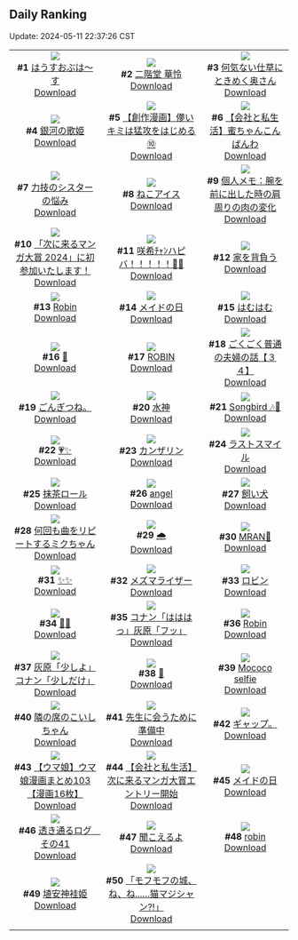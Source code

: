 ## Daily Ranking
Update: 2024-05-11 22:37:26 CST

|      |      |      |
| :----: | :----: | :----: |
| ![](https://i.pixiv.re/c/240x480/img-master/img/2024/05/10/00/00/19/118585061_p0_master1200.jpg)<br>**#1** [はうすおぶは～す](https://www.pixiv.net/artworks/118585061)<br>[Download](https://i.pixiv.re/img-original/img/2024/05/10/00/00/19/118585061_p0.jpg) | ![](https://i.pixiv.re/c/240x480/img-master/img/2024/05/10/00/02/18/118585385_p0_master1200.jpg)<br>**#2** [二階堂 華怜](https://www.pixiv.net/artworks/118585385)<br>[Download](https://i.pixiv.re/img-original/img/2024/05/10/00/02/18/118585385_p0.jpg) | ![](https://i.pixiv.re/c/240x480/img-master/img/2024/05/09/00/05/56/118559553_p0_master1200.jpg)<br>**#3** [何気ない仕草にときめく奥さん](https://www.pixiv.net/artworks/118559553)<br>[Download](https://i.pixiv.re/img-original/img/2024/05/09/00/05/56/118559553_p0.jpg) |
| ![](https://i.pixiv.re/c/240x480/img-master/img/2024/05/09/00/00/20/118559093_p0_master1200.jpg)<br>**#4** [銀河の歌姫](https://www.pixiv.net/artworks/118559093)<br>[Download](https://i.pixiv.re/img-original/img/2024/05/09/00/00/20/118559093_p0.jpg) | ![](https://i.pixiv.re/c/240x480/img-master/img/2024/05/10/00/11/22/118585778_p0_master1200.jpg)<br>**#5** [【創作漫画】儚いキミは猛攻をはじめる⑩](https://www.pixiv.net/artworks/118585778)<br>[Download](https://i.pixiv.re/img-original/img/2024/05/10/00/11/22/118585778_p0.jpg) | ![](https://i.pixiv.re/c/240x480/img-master/img/2024/05/10/12/00/17/118595404_p0_master1200.jpg)<br>**#6** [【会社と私生活】蜜ちゃんこんばんわ](https://www.pixiv.net/artworks/118595404)<br>[Download](https://i.pixiv.re/img-original/img/2024/05/10/12/00/17/118595404_p0.jpg) |
| ![](https://i.pixiv.re/c/240x480/img-master/img/2024/05/09/19/31/55/118576770_p0_master1200.jpg)<br>**#7** [力技のシスターの悩み](https://www.pixiv.net/artworks/118576770)<br>[Download](https://i.pixiv.re/img-original/img/2024/05/09/19/31/55/118576770_p0.jpg) | ![](https://i.pixiv.re/c/240x480/img-master/img/2024/05/09/20/30/05/118578333_p0_master1200.jpg)<br>**#8** [ねこアイス](https://www.pixiv.net/artworks/118578333)<br>[Download](https://i.pixiv.re/img-original/img/2024/05/09/20/30/05/118578333_p0.png) | ![](https://i.pixiv.re/c/240x480/img-master/img/2024/05/09/06/00/05/118564847_p0_master1200.jpg)<br>**#9** [個人メモ：腕を前に出した時の肩周りの肉の変化](https://www.pixiv.net/artworks/118564847)<br>[Download](https://i.pixiv.re/img-original/img/2024/05/09/06/00/05/118564847_p0.jpg) |
| ![](https://i.pixiv.re/c/240x480/img-master/img/2024/05/10/12/52/28/118596390_p0_master1200.jpg)<br>**#10** [「次に来るマンガ大賞 2024」に初参加いたします！](https://www.pixiv.net/artworks/118596390)<br>[Download](https://i.pixiv.re/img-original/img/2024/05/10/12/52/28/118596390_p0.png) | ![](https://i.pixiv.re/c/240x480/img-master/img/2024/05/09/03/14/52/118563327_p0_master1200.jpg)<br>**#11** [咲希ﾁｬﾝハピバ！！！！！🎂🎉](https://www.pixiv.net/artworks/118563327)<br>[Download](https://i.pixiv.re/img-original/img/2024/05/09/03/14/52/118563327_p0.jpg) | ![](https://i.pixiv.re/c/240x480/img-master/img/2024/05/10/07/30/01/118592229_p0_master1200.jpg)<br>**#12** [家を背負う](https://www.pixiv.net/artworks/118592229)<br>[Download](https://i.pixiv.re/img-original/img/2024/05/10/07/30/01/118592229_p0.jpg) |
| ![](https://i.pixiv.re/c/240x480/img-master/img/2024/05/10/00/34/37/118586589_p0_master1200.jpg)<br>**#13** [Robin](https://www.pixiv.net/artworks/118586589)<br>[Download](https://i.pixiv.re/img-original/img/2024/05/10/00/34/37/118586589_p0.jpg) | ![](https://i.pixiv.re/c/240x480/img-master/img/2024/05/10/17/48/46/118601031_p0_master1200.jpg)<br>**#14** [メイドの日](https://www.pixiv.net/artworks/118601031)<br>[Download](https://i.pixiv.re/img-original/img/2024/05/10/17/48/46/118601031_p0.jpg) | ![](https://i.pixiv.re/c/240x480/img-master/img/2024/05/09/00/00/08/118559040_p0_master1200.jpg)<br>**#15** [はむはむ](https://www.pixiv.net/artworks/118559040)<br>[Download](https://i.pixiv.re/img-original/img/2024/05/09/00/00/08/118559040_p0.jpg) |
| ![](https://i.pixiv.re/c/240x480/img-master/img/2024/05/09/23/06/13/118583337_p0_master1200.jpg)<br>**#16** [🌃](https://www.pixiv.net/artworks/118583337)<br>[Download](https://i.pixiv.re/img-original/img/2024/05/09/23/06/13/118583337_p0.jpg) | ![](https://i.pixiv.re/c/240x480/img-master/img/2024/05/09/16/57/50/118573331_p0_master1200.jpg)<br>**#17** [ROBIN](https://www.pixiv.net/artworks/118573331)<br>[Download](https://i.pixiv.re/img-original/img/2024/05/09/16/57/50/118573331_p0.jpg) | ![](https://i.pixiv.re/c/240x480/img-master/img/2024/05/10/17/00/09/118600083_p0_master1200.jpg)<br>**#18** [ごくごく普通の夫婦の話【３４】](https://www.pixiv.net/artworks/118600083)<br>[Download](https://i.pixiv.re/img-original/img/2024/05/10/17/00/09/118600083_p0.jpg) |
| ![](https://i.pixiv.re/c/240x480/img-master/img/2024/05/09/04/43/17/118564176_p0_master1200.jpg)<br>**#19** [ごんぎつね。](https://www.pixiv.net/artworks/118564176)<br>[Download](https://i.pixiv.re/img-original/img/2024/05/09/04/43/17/118564176_p0.jpg) | ![](https://i.pixiv.re/c/240x480/img-master/img/2024/05/10/00/13/19/118585842_p0_master1200.jpg)<br>**#20** [水神](https://www.pixiv.net/artworks/118585842)<br>[Download](https://i.pixiv.re/img-original/img/2024/05/10/00/13/19/118585842_p0.jpg) | ![](https://i.pixiv.re/c/240x480/img-master/img/2024/05/10/14/44/02/118597940_p0_master1200.jpg)<br>**#21** [Songbird 🎶🎤](https://www.pixiv.net/artworks/118597940)<br>[Download](https://i.pixiv.re/img-original/img/2024/05/10/14/44/02/118597940_p0.jpg) |
| ![](https://i.pixiv.re/c/240x480/img-master/img/2024/05/09/14/00/23/118570786_p0_master1200.jpg)<br>**#22** [💗✨](https://www.pixiv.net/artworks/118570786)<br>[Download](https://i.pixiv.re/img-original/img/2024/05/09/14/00/23/118570786_p0.jpg) | ![](https://i.pixiv.re/c/240x480/img-master/img/2024/05/09/00/00/29/118559145_p0_master1200.jpg)<br>**#23** [カンザリン](https://www.pixiv.net/artworks/118559145)<br>[Download](https://i.pixiv.re/img-original/img/2024/05/09/00/00/29/118559145_p0.png) | ![](https://i.pixiv.re/c/240x480/img-master/img/2024/05/09/00/00/37/118559191_p0_master1200.jpg)<br>**#24** [ラストスマイル](https://www.pixiv.net/artworks/118559191)<br>[Download](https://i.pixiv.re/img-original/img/2024/05/09/00/00/37/118559191_p0.jpg) |
| ![](https://i.pixiv.re/c/240x480/img-master/img/2024/05/10/20/30/01/118605371_p0_master1200.jpg)<br>**#25** [抹茶ロール](https://www.pixiv.net/artworks/118605371)<br>[Download](https://i.pixiv.re/img-original/img/2024/05/10/20/30/01/118605371_p0.png) | ![](https://i.pixiv.re/c/240x480/img-master/img/2024/05/09/00/49/22/118560832_p0_master1200.jpg)<br>**#26** [angel](https://www.pixiv.net/artworks/118560832)<br>[Download](https://i.pixiv.re/img-original/img/2024/05/09/00/49/22/118560832_p0.jpg) | ![](https://i.pixiv.re/c/240x480/img-master/img/2024/05/10/00/37/14/118586675_p0_master1200.jpg)<br>**#27** [飼い犬](https://www.pixiv.net/artworks/118586675)<br>[Download](https://i.pixiv.re/img-original/img/2024/05/10/00/37/14/118586675_p0.png) |
| ![](https://i.pixiv.re/c/240x480/img-master/img/2024/05/09/00/35/32/118560475_p0_master1200.jpg)<br>**#28** [何回も曲をリピートするミクちゃん](https://www.pixiv.net/artworks/118560475)<br>[Download](https://i.pixiv.re/img-original/img/2024/05/09/00/35/32/118560475_p0.jpg) | ![](https://i.pixiv.re/c/240x480/img-master/img/2024/05/09/23/10/34/118583441_p0_master1200.jpg)<br>**#29** [🌧️](https://www.pixiv.net/artworks/118583441)<br>[Download](https://i.pixiv.re/img-original/img/2024/05/09/23/10/34/118583441_p0.jpg) | ![](https://i.pixiv.re/c/240x480/img-master/img/2024/05/09/00/00/24/118559109_p0_master1200.jpg)<br>**#30** [MRAN🖤](https://www.pixiv.net/artworks/118559109)<br>[Download](https://i.pixiv.re/img-original/img/2024/05/09/00/00/24/118559109_p0.png) |
| ![](https://i.pixiv.re/c/240x480/img-master/img/2024/05/09/18/24/27/118575201_p0_master1200.jpg)<br>**#31** [✨✨](https://www.pixiv.net/artworks/118575201)<br>[Download](https://i.pixiv.re/img-original/img/2024/05/09/18/24/27/118575201_p0.jpg) | ![](https://i.pixiv.re/c/240x480/img-master/img/2024/05/10/21/57/00/118608281_p0_master1200.jpg)<br>**#32** [メズマライザー](https://www.pixiv.net/artworks/118608281)<br>[Download](https://i.pixiv.re/img-original/img/2024/05/10/21/57/00/118608281_p0.jpg) | ![](https://i.pixiv.re/c/240x480/img-master/img/2024/05/09/13/49/31/118570636_p0_master1200.jpg)<br>**#33** [ロビン](https://www.pixiv.net/artworks/118570636)<br>[Download](https://i.pixiv.re/img-original/img/2024/05/09/13/49/31/118570636_p0.png) |
| ![](https://i.pixiv.re/c/240x480/img-master/img/2024/05/09/19/34/53/118576851_p0_master1200.jpg)<br>**#34** [🐔🐲](https://www.pixiv.net/artworks/118576851)<br>[Download](https://i.pixiv.re/img-original/img/2024/05/09/19/34/53/118576851_p0.jpg) | ![](https://i.pixiv.re/c/240x480/img-master/img/2024/05/09/13/56/17/118570716_p0_master1200.jpg)<br>**#35** [コナン「はははっ」灰原「フッ」](https://www.pixiv.net/artworks/118570716)<br>[Download](https://i.pixiv.re/img-original/img/2024/05/09/13/56/17/118570716_p0.jpg) | ![](https://i.pixiv.re/c/240x480/img-master/img/2024/05/09/00/00/29/118559136_p0_master1200.jpg)<br>**#36** [Robin](https://www.pixiv.net/artworks/118559136)<br>[Download](https://i.pixiv.re/img-original/img/2024/05/09/00/00/29/118559136_p0.jpg) |
| ![](https://i.pixiv.re/c/240x480/img-master/img/2024/05/10/13/40/23/118597108_p0_master1200.jpg)<br>**#37** [灰原「少しよ」コナン「少しだけ」](https://www.pixiv.net/artworks/118597108)<br>[Download](https://i.pixiv.re/img-original/img/2024/05/10/13/40/23/118597108_p0.jpg) | ![](https://i.pixiv.re/c/240x480/img-master/img/2024/05/10/00/00/25/118585096_p0_master1200.jpg)<br>**#38** [💙](https://www.pixiv.net/artworks/118585096)<br>[Download](https://i.pixiv.re/img-original/img/2024/05/10/00/00/25/118585096_p0.png) | ![](https://i.pixiv.re/c/240x480/img-master/img/2024/05/09/06/38/58/118565241_p0_master1200.jpg)<br>**#39** [Mococo selfie](https://www.pixiv.net/artworks/118565241)<br>[Download](https://i.pixiv.re/img-original/img/2024/05/09/06/38/58/118565241_p0.png) |
| ![](https://i.pixiv.re/c/240x480/img-master/img/2024/05/10/00/14/40/118585882_p0_master1200.jpg)<br>**#40** [隣の席のこいしちゃん](https://www.pixiv.net/artworks/118585882)<br>[Download](https://i.pixiv.re/img-original/img/2024/05/10/00/14/40/118585882_p0.png) | ![](https://i.pixiv.re/c/240x480/img-master/img/2024/05/09/00/00/30/118559149_p0_master1200.jpg)<br>**#41** [先生に会うために準備中](https://www.pixiv.net/artworks/118559149)<br>[Download](https://i.pixiv.re/img-original/img/2024/05/09/00/00/30/118559149_p0.jpg) | ![](https://i.pixiv.re/c/240x480/img-master/img/2024/05/10/17/35/30/118600778_p0_master1200.jpg)<br>**#42** [ギャップ。](https://www.pixiv.net/artworks/118600778)<br>[Download](https://i.pixiv.re/img-original/img/2024/05/10/17/35/30/118600778_p0.jpg) |
| ![](https://i.pixiv.re/c/240x480/img-master/img/2024/05/10/00/01/52/118585345_p0_master1200.jpg)<br>**#43** [【ウマ娘】ウマ娘漫画まとめ103【漫画16枚】](https://www.pixiv.net/artworks/118585345)<br>[Download](https://i.pixiv.re/img-original/img/2024/05/10/00/01/52/118585345_p0.jpg) | ![](https://i.pixiv.re/c/240x480/img-master/img/2024/05/10/12/14/53/118595703_p0_master1200.jpg)<br>**#44** [【会社と私生活】次に来るマンガ大賞エントリー開始](https://www.pixiv.net/artworks/118595703)<br>[Download](https://i.pixiv.re/img-original/img/2024/05/10/12/14/53/118595703_p0.jpg) | ![](https://i.pixiv.re/c/240x480/img-master/img/2024/05/10/17/54/24/118601135_p0_master1200.jpg)<br>**#45** [メイドの日](https://www.pixiv.net/artworks/118601135)<br>[Download](https://i.pixiv.re/img-original/img/2024/05/10/17/54/24/118601135_p0.jpg) |
| ![](https://i.pixiv.re/c/240x480/img-master/img/2024/05/09/03/05/34/118563219_p0_master1200.jpg)<br>**#46** [透き通るログ　その41](https://www.pixiv.net/artworks/118563219)<br>[Download](https://i.pixiv.re/img-original/img/2024/05/09/03/05/34/118563219_p0.jpg) | ![](https://i.pixiv.re/c/240x480/img-master/img/2024/05/09/00/00/29/118559137_p0_master1200.jpg)<br>**#47** [聞こえるよ](https://www.pixiv.net/artworks/118559137)<br>[Download](https://i.pixiv.re/img-original/img/2024/05/09/00/00/29/118559137_p0.png) | ![](https://i.pixiv.re/c/240x480/img-master/img/2024/05/10/18/48/22/118602471_p0_master1200.jpg)<br>**#48** [robin](https://www.pixiv.net/artworks/118602471)<br>[Download](https://i.pixiv.re/img-original/img/2024/05/10/18/48/22/118602471_p0.jpg) |
| ![](https://i.pixiv.re/c/240x480/img-master/img/2024/05/09/12/04/15/118569246_p0_master1200.jpg)<br>**#49** [埴安神袿姫](https://www.pixiv.net/artworks/118569246)<br>[Download](https://i.pixiv.re/img-original/img/2024/05/09/12/04/15/118569246_p0.jpg) | ![](https://i.pixiv.re/c/240x480/img-master/img/2024/05/10/03/09/34/118589602_p0_master1200.jpg)<br>**#50** [「モフモフの城、ね、ね...…猫マジシャン⁈」](https://www.pixiv.net/artworks/118589602)<br>[Download](https://i.pixiv.re/img-original/img/2024/05/10/03/09/34/118589602_p0.png) |
|      |
